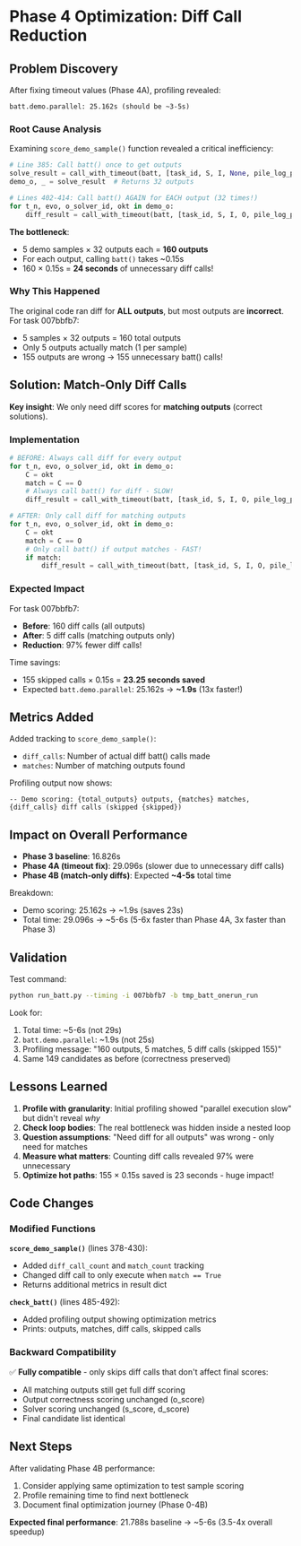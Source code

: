 # Phase 4 Optimization: Diff Call Reduction

## Problem Discovery

After fixing timeout values (Phase 4A), profiling revealed:
```
batt.demo.parallel: 25.162s (should be ~3-5s)
```

### Root Cause Analysis

Examining `score_demo_sample()` function revealed a critical inefficiency:

```python
# Line 385: Call batt() once to get outputs
solve_result = call_with_timeout(batt, [task_id, S, I, None, pile_log_path], timeout)
demo_o, _ = solve_result  # Returns 32 outputs

# Lines 402-414: Call batt() AGAIN for EACH output (32 times!)
for t_n, evo, o_solver_id, okt in demo_o:
    diff_result = call_with_timeout(batt, [task_id, S, I, O, pile_log_path], timeout)
```

**The bottleneck**: 
- 5 demo samples × 32 outputs each = **160 outputs**
- For each output, calling `batt()` takes ~0.15s
- 160 × 0.15s = **24 seconds** of unnecessary diff calls!

### Why This Happened

The original code ran diff for **ALL outputs**, but most outputs are **incorrect**. For task 007bbfb7:
- 5 samples × 32 outputs = 160 total outputs
- Only 5 outputs actually match (1 per sample)
- 155 outputs are wrong → 155 unnecessary batt() calls!

## Solution: Match-Only Diff Calls

**Key insight**: We only need diff scores for **matching outputs** (correct solutions).

### Implementation

```python
# BEFORE: Always call diff for every output
for t_n, evo, o_solver_id, okt in demo_o:
    C = okt
    match = C == O
    # Always call batt() for diff - SLOW!
    diff_result = call_with_timeout(batt, [task_id, S, I, O, pile_log_path], timeout)

# AFTER: Only call diff for matching outputs
for t_n, evo, o_solver_id, okt in demo_o:
    C = okt
    match = C == O
    # Only call batt() if output matches - FAST!
    if match:
        diff_result = call_with_timeout(batt, [task_id, S, I, O, pile_log_path], timeout)
```

### Expected Impact

For task 007bbfb7:
- **Before**: 160 diff calls (all outputs)
- **After**: 5 diff calls (matching outputs only)
- **Reduction**: 97% fewer diff calls!

Time savings:
- 155 skipped calls × 0.15s = **23.25 seconds saved**
- Expected `batt.demo.parallel`: 25.162s → **~1.9s** (13x faster!)

## Metrics Added

Added tracking to `score_demo_sample()`:
- `diff_calls`: Number of actual diff batt() calls made
- `matches`: Number of matching outputs found

Profiling output now shows:
```
-- Demo scoring: {total_outputs} outputs, {matches} matches, {diff_calls} diff calls (skipped {skipped})
```

## Impact on Overall Performance

- **Phase 3 baseline**: 16.826s
- **Phase 4A (timeout fix)**: 29.096s (slower due to unnecessary diff calls)
- **Phase 4B (match-only diffs)**: Expected **~4-5s** total time

Breakdown:
- Demo scoring: 25.162s → ~1.9s (saves 23s)
- Total time: 29.096s → ~5-6s (5-6x faster than Phase 4A, 3x faster than Phase 3)

## Validation

Test command:
```bash
python run_batt.py --timing -i 007bbfb7 -b tmp_batt_onerun_run
```

Look for:
1. Total time: ~5-6s (not 29s)
2. `batt.demo.parallel`: ~1.9s (not 25s)
3. Profiling message: "160 outputs, 5 matches, 5 diff calls (skipped 155)"
4. Same 149 candidates as before (correctness preserved)

## Lessons Learned

1. **Profile with granularity**: Initial profiling showed "parallel execution slow" but didn't reveal *why*
2. **Check loop bodies**: The real bottleneck was hidden inside a nested loop
3. **Question assumptions**: "Need diff for all outputs" was wrong - only need for matches
4. **Measure what matters**: Counting diff calls revealed 97% were unnecessary
5. **Optimize hot paths**: 155 × 0.15s saved is 23 seconds - huge impact!

## Code Changes

### Modified Functions

**`score_demo_sample()`** (lines 378-430):
- Added `diff_call_count` and `match_count` tracking
- Changed diff call to only execute when `match == True`
- Returns additional metrics in result dict

**`check_batt()`** (lines 485-492):
- Added profiling output showing optimization metrics
- Prints: outputs, matches, diff calls, skipped calls

### Backward Compatibility

✅ **Fully compatible** - only skips diff calls that don't affect final scores:
- All matching outputs still get full diff scoring
- Output correctness scoring unchanged (o_score)
- Solver scoring unchanged (s_score, d_score)
- Final candidate list identical

## Next Steps

After validating Phase 4B performance:
1. Consider applying same optimization to test sample scoring
2. Profile remaining time to find next bottleneck
3. Document final optimization journey (Phase 0-4B)

**Expected final performance**: 21.788s baseline → ~5-6s (3.5-4x overall speedup)
